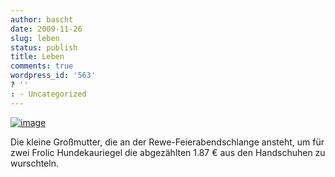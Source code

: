```yaml
---
author: bascht
date: 2009-11-26
slug: leben
status: publish
title: Leben
comments: true
wordpress_id: '563'
? ''
: - Uncategorized
---
```


[![image](http://posterous.com/getfile/files.posterous.com/bascht/Wz21Dx14gO61ZItXt7G1pLNYGyvIn4iwYnS9oy4ksMKc7jPlBCQVpdIlJaar/2009-11-26_16.30.24.jpg.scaled.500.jpg)](http://posterous.com/getfile/files.posterous.com/bascht/8Bb5zQi66pq7Mv0WmToOE3A4GCCK6HUyki2ZiGJxFxu6Vyk8JFvSng1fIOve/2009-11-26_16.30.24.jpg.scaled.1000.jpg)


Die kleine Großmutter, die an der Rewe-Feierabendschlange ansteht,
um für zwei Frolic Hundekauriegel die abgezählten 1.87 € aus den
Handschuhen zu wurschteln.



